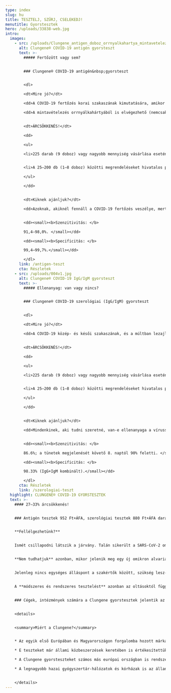 ```yaml
---
type: index
slug: hu
title: TESZTELJ, SZŰRJ, CSELEKEDJ!
menutitle: Gyorstesztek
hero: /uploads/33838-web.jpg
intro:
  images:
    - src: /uploads/Clungene_antigen_doboz_orrnyalkahartya_mintavetelezes.jpg
      alt: Clungene® COVID-19 antigén gyorsteszt
      text: >-
        ##### Fertőzött vagy sem?


        ### Clungene® COVID-19 antigén&nbsp;gyorsteszt


        <dl>

        <dt>Mire jó?</dt>

        <dd>A COVID-19 fertőzés korai szakaszának kimutatására, amikor a fertőzött maga is a legnagyobb eséllyel fertőzőképes. <b>A teszt az új, omikron variánst és annak alváltozatait is kimutatja.</b></dd>

        <dd>A mintavételezés orrnyálkahártyából is elvégezhető (nemcsak orr-, vagy száj-garatnyálkahártyából)!</dd>


        <dt>ÁRCSÖKKENÉS!</dt>

        <dd>

        <ul>

        <li>225 darab (9 doboz) vagy nagyobb mennyiség vásárlása esetén az ár <s>1425 Ft + 5% ÁFA</s> helyett csak 952 Ft + 5% ÁFA!</li>


        <li>A 25–200 db (1–8 doboz) közötti megrendeléseket hivatalos partnerünk, a <a href="https://medexim.hu/product-category/covid19-gyors-teszt/" rel="external noopener" target="_blank">medexim.hu</a> szolgálja ki.</li>

        </ul>

        </dd>


        <dt>Kiknek ajánljuk?</dt>

        <dd>Azoknak, akiknél fennáll a COVID-19 fertőzés veszélye, mert igazolt fertőzöttel találkoztak, illetve mert tüneteket tapasztalnak. Antigén gyorsteszttel nagyobb közösségek idő- és költséghatékony rendszeres szűrése is megvalósítható. Emellett minden olyan esetben alkalmazható, ha az eredmény ismerete sürgős.</dd>


        <dd><small><b>Szenzitivitás: </b>

        91,4–98,0%. </small></dd>

        <dd><small><b>Specificitás: </b>

        99,4–99,7%.</small></dd>

        </dl>
      link: /antigen-teszt
      cta: Részletek
    - src: /uploads/004v1.jpg
      alt: Clungene® COVID-19 IgG/IgM gyorsteszt
      text: >-
        ##### Ellenanyag: van vagy nincs?


        ### Clungene® COVID-19 szerológiai (IgG/IgM) gyorsteszt


        <dl>

        <dt>Mire jó?</dt>

        <dd>A COVID-19 közép- és késői szakaszának, és a múltban lezajlott fertőzés azonosítására. Kimutatja a védőoltás hatására termelődő IgG ellenanyagot is.</dd>


        <dt>ÁRCSÖKKENÉS!</dt>

        <dd>

        <ul>

        <li>225 darab (9 doboz) vagy nagyobb mennyiség vásárlása esetén az ár <s>1210 Ft + 5% ÁFA</s> helyett csak 880 Ft + 5% ÁFA!</li>


        <li>A 25–200 db (1–8 doboz) közötti megrendeléseket hivatalos partnerünk, a <a href="https://medexim.hu/product-category/covid19-gyors-teszt/" rel="external noopener" target="_blank">medexim.hu</a> szolgálja ki.</li>

        </ul>

        </dd>


        <dt>Kiknek ajánljuk?</dt>

        <dd>Mindenkinek, aki tudni szeretné, van-e ellenanyaga a vírussal szemben, függetlenül attól, hogy az fertőzés, vagy vakcina hatására képződött. Az ellenanyag megléte utal a szervezet védettségére.  Szerológiai gyorsteszttel nagyobb közösségek idő- és költséghatékony rendszeres szűrése is megvalósítható.</dd>


        <dd><small><b>Szenzitivitás: </b>

        86.6%; a tünetek megjelenését követő 8. naptól 90% feletti. </small></dd>

        <dd><small><b>Specificitás: </b>

        98.33% (IgG+IgM kombinált).</small></dd>

        </dl>
      cta: Részletek
      link: /szerologiai-teszt
  highlight: CLUNGENE® COVID-19 GYORSTESZTEK
  text: >-
    #### 27–33% árcsökkenés!


    ### Antigén tesztek 952 Ft+ÁFA, szerológiai tesztek 880 Ft+ÁFA darabártól


    **Fellélgezhetünk?**


    Ismét csillapodni látszik a járvány. Talán sikerült a SARS-CoV-2 omikron variánsa által okozott újabb hullámot átvészelnünk a nélkül, hogy az egészségügy túlterhelődött volna, s hogy szigorú korlátozásokat kellett volna bevezetni.


    **Nem tudhatjuk** azonban, mikor jelenik meg egy új omikron alvariáns, vagy egy teljesen új változat, amely ismét nagy pusztítást végez. 


    Jelenleg nincs egységes álláspont a szakértők között, szükség lesz-e a meglévő vakcinák további dózisaira, és azt sem tudhatjuk, mikor lesznek hozzáférhetőek a jelenlegieknél korszerűbb, tartósabb hatású oltóanyagok. 


    A **módszeres és rendszeres tesztelést** azonban az oltásoktól függetlenül sem szabad abbahagyni! **Minél több embert tesztelünk le, annál több fertőzöttet azonosítunk** – s annál nagyobb eséllyel tudjuk megakadályozni a járványgócok kialakulását. Ha pedig ezt megtesszük, a jövőben talán már nem követel annyi áldozatot a COVID-19, mint amennyit az eddigi hullámok alatt követelt.


    ### Cégek, intézmények számára a Clungene gyorstesztek jelentik az olcsó és hatékony megoldást a módszeres és rendszeres teszteléshez!


    <details>


    <summary>Miért a Clungene?</summary>


    * Az egyik első Európában és Magyarországon forgalomba hozott márkáról van szó – a Clungene tesztek beváltották a hozzájuk fűzött reményeket.

    * E teszteket már állami közbeszerzések keretében is értékesítettük.

    * A Clungene gyorsteszteket számos más európai országban is rendszeresen használják.

    * A legnagyobb hazai gyógyszertár-hálózatok és kórházak is az állandó vevőink közt vannak.


    </details>
---
```

